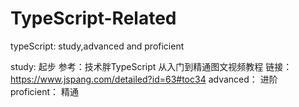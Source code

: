 # TypeScript-Related
typeScript: study,advanced and proficient

study: 起步
  参考：技术胖TypeScript 从入门到精通图文视频教程
  链接：https://www.jspang.com/detailed?id=63#toc34
advanced： 进阶
proficient： 精通